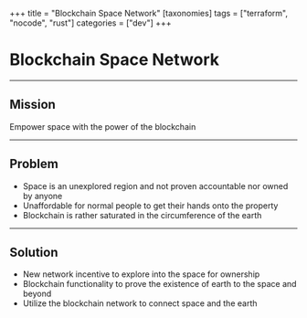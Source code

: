 +++
title = "Blockchain Space Network"
[taxonomies]
tags = ["terraform", "nocode", "rust"]
categories = ["dev"]
+++

# Blockchain Space Network

---

## Mission

Empower space with the power of the blockchain

---

## Problem

- Space is an unexplored region and not proven accountable nor owned by anyone
- Unaffordable for normal people to get their hands onto the property
- Blockchain is rather saturated in the circumference of the earth

---

## Solution

- New network incentive to explore into the space for ownership
- Blockchain functionality to prove the existence of earth to the space and beyond
- Utilize the blockchain network to connect space and the earth
